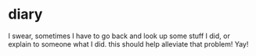 # diary
I swear, sometimes I have to go back and look up some stuff I did, or explain to someone what I did. this should help alleviate that problem! Yay!
